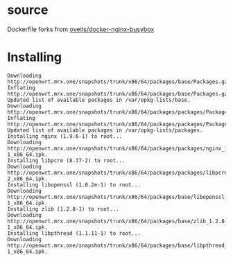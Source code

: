 # source
Dockerfile forks from [oveits/docker-nginx-busybox](https://github.com/oveits/docker-nginx-busybox)

# Installing

    Downloading http://openwrt.mrx.one/snapshots/trunk/x86/64/packages/base/Packages.gz.
    Inflating http://openwrt.mrx.one/snapshots/trunk/x86/64/packages/base/Packages.gz.
    Updated list of available packages in /var/opkg-lists/base.
    Downloading http://openwrt.mrx.one/snapshots/trunk/x86/64/packages/packages/Packages.gz.
    Inflating http://openwrt.mrx.one/snapshots/trunk/x86/64/packages/packages/Packages.gz.
    Updated list of available packages in /var/opkg-lists/packages.
    Installing nginx (1.9.6-1) to root...
    Downloading http://openwrt.mrx.one/snapshots/trunk/x86/64/packages/packages/nginx_1.9.6-1_x86_64.ipk.
    Installing libpcre (8.37-2) to root...
    Downloading http://openwrt.mrx.one/snapshots/trunk/x86/64/packages/packages/libpcre_8.37-2_x86_64.ipk.
    Installing libopenssl (1.0.2e-1) to root...
    Downloading http://openwrt.mrx.one/snapshots/trunk/x86/64/packages/base/libopenssl_1.0.2e-1_x86_64.ipk.
    Installing zlib (1.2.8-1) to root...
    Downloading http://openwrt.mrx.one/snapshots/trunk/x86/64/packages/base/zlib_1.2.8-1_x86_64.ipk.
    Installing libpthread (1.1.11-1) to root...
    Downloading http://openwrt.mrx.one/snapshots/trunk/x86/64/packages/base/libpthread_1.1.11-1_x86_64.ipk.
